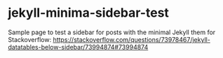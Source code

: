 # jekyll-minima-sidebar-test

Sample page to test a sidebar for posts with the minimal Jekyll them for Stackoverflow: https://stackoverflow.com/questions/73978467/jekyll-datatables-below-sidebar/73994874#73994874
